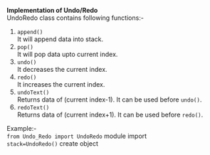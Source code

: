 **Implementation of Undo/Redo**  
UndoRedo class contains following functions:-
1. `append()`  
    It will append data into stack.
2.  `pop()`  
    It will pop data upto current index.
3.  `undo()`  
    It decreases the current index.
4.  `redo()`  
    It increases the current index.
5.  `undoText()`  
    Returns data of (current index-1). It can be used before `undo()`.
6. `redoText()`  
    Returns data of (current index+1). It can be used before `redo()`.

Example:-  
`from Undo_Redo import UndoRedo` module import  
`stack=UndoRedo()` create object